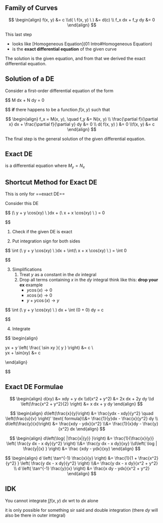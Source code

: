 ## Family of Curves

$$
\begin{align}
f(x, y) &= c \\d( \ f(x, y) \ ) &= d(c) \\
f_x dx + f_y dy &= 0
\end{align}
$$

This last step

- looks like [Homogeneous Equation](01 Intro#Homogeneous Equation)
- is the **exact differential equation** of the given curve

The solution is the given equation, and from that we derived the exact differential equation.

## Solution of a DE

Consider a first-order differential equation of the form

$$
M dx + N dy = 0

$$
**if** there happens to be a function $f(x, y)$ such that

$$
\begin{align}
f_x = M(x, y),
\quad
f_y &= N(x, y) \\
\frac{\partial f}{\partial x} dx
+
\frac{\partial f}{\partial y} dy
&= 0 \\
d( f(x, y) ) &= 0 \\f(x, y) &= c
\end{align}
$$

The final step is the general solution of the given differential equation.

## Exact DE

is a differential equation where $M_y = N_x$

## Shortcut Method for Exact DE

This is only for ==exact DE==

Consider this DE

$$
(\ y + y \cos(xy)  \ )dx + (\ x + x \cos(xy) \ ) = 0

$$

1. Check if the given DE is exact

2. Put integration sign for both sides
   

$$
   \int (\ y + y \cos(xy)  \ )dx
   +
   \int(\ x + x \cos(xy) \ )
   = \int 0
   

$$
   
3. Simplifications
   1. Treat $y$ as a constant in the $dx$ integral
   2. Drop all terms containing $x$ in the $dy$ integral
      think like this: **drop your ex**
      example
      - $y \cos(x) \to 0$
      - $x \cos(x) \to 0$
      - $y + y \cos(x) \to y$
   
   

$$
   \int (\  y + y \cos(xy) \ ) dx + \int (0 + 0) dy = c
   

$$
   
4. Integrate
   

$$
   \begin{align}
   
   yx + y \left( \frac{ \sin xy }{ y } \right) &= c \\   
   yx + \sin(xy) &= c
   
   \end{align}
   

$$

## Exact DE Formulae

$$
\begin{align}
d(xy) &= xdy + y dx \\d(x^2 + y^2) &= 2x dx + 2y dy \\d \left(\frac{x^2 + y^2}{2} \right) &= x dx + y dy
\end{align}
$$

$$
\begin{align}
d\left(\frac{x}{y}\right) &= \frac{ydx - xdy}{y^2}
\quad \left(\frac{u}{v} \right)' \text{ formula}\\&= \frac{1}{y}dx - \frac{x}{y^2} dy \\
d\left(\frac{y}{x}\right) &= \frac{xdy - ydx}{x^2} \\&= \frac{1}{x}dy - \frac{y}{x^2} dx
\end{align}
$$

$$
\begin{align}
d\left(\log{ |\frac{x|{y}} }\right)
&= \frac{1}{\frac{x}{y}} \left( \frac{y dx - x dy}{y^2} \right) \\&= \frac{y dx - x dy}{xy} \\d\left( \log | \frac{y|{x} } \right) &= \frac {xdy - ydx}{xy}
\end{align}
$$

$$
\begin{align}
d \left( \tan^{-1} \frac{x}{y} \right) &=
\frac{1}{1 + \frac{x^2}{y^2} }
\left( \frac{y dx - x dy}{y^2} \right) \\&= \frac{y dx - x dy}{x^2 + y^2} \\
d \left( \tan^{-1} \frac{y}{x} \right) &=
\frac{x dy - ydx}{x^2 + y^2}
\end{align}
$$

## IDK

You cannot integrate $\int f(x,y) \ dx$ wrt to $dx$ alone

it is only possible for something sir said and double integration (there $dy$ will also be there in outer integral)